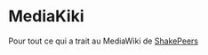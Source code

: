 MediaKiki
=========

Pour tout ce qui a trait au MediaWiki de [ShakePeers](http://www.shakepeers.org)
